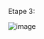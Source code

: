 Etape 3:

![image](https://github.com/MarceauLp/weather-observer-acompleter/assets/101061034/78c40d1a-b514-4295-8a03-4f205404abff)
